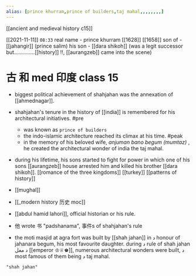 ```yaml
---
alias: [prince khurram,prince of builders,taj mahal,,,,,,,,]
---
```

[[ancient and medieval history c15]]

[[2021-11-11]] `08:33`
real name - prince khurram [[1628]] [[1658]]
son of - [[jahangir]] (prince salim)
his son - [[dara shikoh]] (was a legit successor but..............[[history]] !!, [[aurangzeb]] came into the scene)
# 古 和 med 印度 class 15
- biggest political achievement of shahjahan was the annexation of [[ahmednagar]].
- shahjahan's tenure in the history of [[india]] is remembered for his architectural initiatives. #pre 
	- was known as `prince of builders`
	- the indo-islamic architecture reached its climax at his time. #peak 
	- in the memory of his beloved wife, _anjuman bano begum (mumtaz)_ , he created the architectural wonder of india the taj mahal.
- during his lifetime, his sons started to fight for power in which one of his sons [[aurangzeb]] house arrested him and killed his brother [[dara shikoh]]. [[romance of the three kingdoms]] [[turkey]] [[patterns of history]]
- [[mughal]]
- [[_modern history 历史 moc]]

- [[abdul hamid lahori]], official historian or his rule.
- 他 wrote 书 "padshanama", 事件s of shahjahan's rule

- the moti masjid at agra fort was built by [[shah jahan]] in د honour of jahanara begum, his most favourite daughter. during د rule of shah jahan د مغل [[emperor ♔♕♚]], numerous architectural wonders were built, د most famous of them being د taj mahal.
```query
"shah jahan"
```